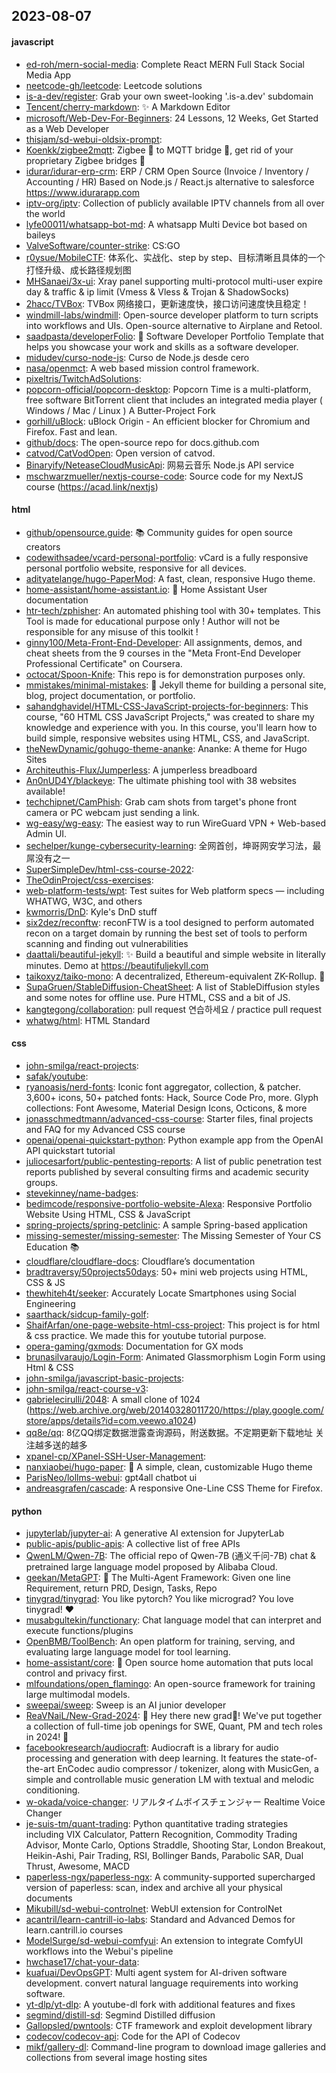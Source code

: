 ## 2023-08-07

#### javascript
* [ed-roh/mern-social-media](https://github.com/ed-roh/mern-social-media): Complete React MERN Full Stack Social Media App
* [neetcode-gh/leetcode](https://github.com/neetcode-gh/leetcode): Leetcode solutions
* [is-a-dev/register](https://github.com/is-a-dev/register): Grab your own sweet-looking '.is-a.dev' subdomain
* [Tencent/cherry-markdown](https://github.com/Tencent/cherry-markdown): ✨ A Markdown Editor
* [microsoft/Web-Dev-For-Beginners](https://github.com/microsoft/Web-Dev-For-Beginners): 24 Lessons, 12 Weeks, Get Started as a Web Developer
* [thisjam/sd-webui-oldsix-prompt](https://github.com/thisjam/sd-webui-oldsix-prompt): 
* [Koenkk/zigbee2mqtt](https://github.com/Koenkk/zigbee2mqtt): Zigbee 🐝 to MQTT bridge 🌉, get rid of your proprietary Zigbee bridges 🔨
* [idurar/idurar-erp-crm](https://github.com/idurar/idurar-erp-crm): ERP / CRM Open Source (Invoice / Inventory / Accounting / HR) Based on Node.js / React.js alternative to salesforce https://www.idurarapp.com
* [iptv-org/iptv](https://github.com/iptv-org/iptv): Collection of publicly available IPTV channels from all over the world
* [lyfe00011/whatsapp-bot-md](https://github.com/lyfe00011/whatsapp-bot-md): A whatsapp Multi Device bot based on baileys
* [ValveSoftware/counter-strike](https://github.com/ValveSoftware/counter-strike): CS:GO
* [r0ysue/MobileCTF](https://github.com/r0ysue/MobileCTF): 体系化、实战化、step by step、目标清晰且具体的一个打怪升级、成长路径规划图
* [MHSanaei/3x-ui](https://github.com/MHSanaei/3x-ui): Xray panel supporting multi-protocol multi-user expire day & traffic & ip limit (Vmess & Vless & Trojan & ShadowSocks)
* [2hacc/TVBox](https://github.com/2hacc/TVBox): TVBox 网络接口，更新速度快，接口访问速度快且稳定！
* [windmill-labs/windmill](https://github.com/windmill-labs/windmill): Open-source developer platform to turn scripts into workflows and UIs. Open-source alternative to Airplane and Retool.
* [saadpasta/developerFolio](https://github.com/saadpasta/developerFolio): 🚀 Software Developer Portfolio Template that helps you showcase your work and skills as a software developer.
* [midudev/curso-node-js](https://github.com/midudev/curso-node-js): Curso de Node.js desde cero
* [nasa/openmct](https://github.com/nasa/openmct): A web based mission control framework.
* [pixeltris/TwitchAdSolutions](https://github.com/pixeltris/TwitchAdSolutions): 
* [popcorn-official/popcorn-desktop](https://github.com/popcorn-official/popcorn-desktop): Popcorn Time is a multi-platform, free software BitTorrent client that includes an integrated media player ( Windows / Mac / Linux ) A Butter-Project Fork
* [gorhill/uBlock](https://github.com/gorhill/uBlock): uBlock Origin - An efficient blocker for Chromium and Firefox. Fast and lean.
* [github/docs](https://github.com/github/docs): The open-source repo for docs.github.com
* [catvod/CatVodOpen](https://github.com/catvod/CatVodOpen): Open version of catvod.
* [Binaryify/NeteaseCloudMusicApi](https://github.com/Binaryify/NeteaseCloudMusicApi): 网易云音乐 Node.js API service
* [mschwarzmueller/nextjs-course-code](https://github.com/mschwarzmueller/nextjs-course-code): Source code for my NextJS course (https://acad.link/nextjs)

#### html
* [github/opensource.guide](https://github.com/github/opensource.guide): 📚 Community guides for open source creators
* [codewithsadee/vcard-personal-portfolio](https://github.com/codewithsadee/vcard-personal-portfolio): vCard is a fully responsive personal portfolio website, responsive for all devices.
* [adityatelange/hugo-PaperMod](https://github.com/adityatelange/hugo-PaperMod): A fast, clean, responsive Hugo theme.
* [home-assistant/home-assistant.io](https://github.com/home-assistant/home-assistant.io): 📘 Home Assistant User documentation
* [htr-tech/zphisher](https://github.com/htr-tech/zphisher): An automated phishing tool with 30+ templates. This Tool is made for educational purpose only ! Author will not be responsible for any misuse of this toolkit !
* [ginny100/Meta-Front-End-Developer](https://github.com/ginny100/Meta-Front-End-Developer): All assignments, demos, and cheat sheets from the 9 courses in the "Meta Front-End Developer Professional Certificate" on Coursera.
* [octocat/Spoon-Knife](https://github.com/octocat/Spoon-Knife): This repo is for demonstration purposes only.
* [mmistakes/minimal-mistakes](https://github.com/mmistakes/minimal-mistakes): 📐 Jekyll theme for building a personal site, blog, project documentation, or portfolio.
* [sahandghavidel/HTML-CSS-JavaScript-projects-for-beginners](https://github.com/sahandghavidel/HTML-CSS-JavaScript-projects-for-beginners): This course, "60 HTML CSS JavaScript Projects," was created to share my knowledge and experience with you. In this course, you'll learn how to build simple, responsive websites using HTML, CSS, and JavaScript.
* [theNewDynamic/gohugo-theme-ananke](https://github.com/theNewDynamic/gohugo-theme-ananke): Ananke: A theme for Hugo Sites
* [Architeuthis-Flux/Jumperless](https://github.com/Architeuthis-Flux/Jumperless): A jumperless breadboard
* [An0nUD4Y/blackeye](https://github.com/An0nUD4Y/blackeye): The ultimate phishing tool with 38 websites available!
* [techchipnet/CamPhish](https://github.com/techchipnet/CamPhish): Grab cam shots from target's phone front camera or PC webcam just sending a link.
* [wg-easy/wg-easy](https://github.com/wg-easy/wg-easy): The easiest way to run WireGuard VPN + Web-based Admin UI.
* [sechelper/kunge-cybersecurity-learning](https://github.com/sechelper/kunge-cybersecurity-learning): 全网首创，坤哥网安学习法，最屌没有之一
* [SuperSimpleDev/html-css-course-2022](https://github.com/SuperSimpleDev/html-css-course-2022): 
* [TheOdinProject/css-exercises](https://github.com/TheOdinProject/css-exercises): 
* [web-platform-tests/wpt](https://github.com/web-platform-tests/wpt): Test suites for Web platform specs — including WHATWG, W3C, and others
* [kwmorris/DnD](https://github.com/kwmorris/DnD): Kyle's DnD stuff
* [six2dez/reconftw](https://github.com/six2dez/reconftw): reconFTW is a tool designed to perform automated recon on a target domain by running the best set of tools to perform scanning and finding out vulnerabilities
* [daattali/beautiful-jekyll](https://github.com/daattali/beautiful-jekyll): ✨ Build a beautiful and simple website in literally minutes. Demo at https://beautifuljekyll.com
* [taikoxyz/taiko-mono](https://github.com/taikoxyz/taiko-mono): A decentralized, Ethereum-equivalent ZK-Rollup. 🥁
* [SupaGruen/StableDiffusion-CheatSheet](https://github.com/SupaGruen/StableDiffusion-CheatSheet): A list of StableDiffusion styles and some notes for offline use. Pure HTML, CSS and a bit of JS.
* [kangtegong/collaboration](https://github.com/kangtegong/collaboration): pull request 연습하세요 / practice pull request
* [whatwg/html](https://github.com/whatwg/html): HTML Standard

#### css
* [john-smilga/react-projects](https://github.com/john-smilga/react-projects): 
* [safak/youtube](https://github.com/safak/youtube): 
* [ryanoasis/nerd-fonts](https://github.com/ryanoasis/nerd-fonts): Iconic font aggregator, collection, & patcher. 3,600+ icons, 50+ patched fonts: Hack, Source Code Pro, more. Glyph collections: Font Awesome, Material Design Icons, Octicons, & more
* [jonasschmedtmann/advanced-css-course](https://github.com/jonasschmedtmann/advanced-css-course): Starter files, final projects and FAQ for my Advanced CSS course
* [openai/openai-quickstart-python](https://github.com/openai/openai-quickstart-python): Python example app from the OpenAI API quickstart tutorial
* [juliocesarfort/public-pentesting-reports](https://github.com/juliocesarfort/public-pentesting-reports): A list of public penetration test reports published by several consulting firms and academic security groups.
* [stevekinney/name-badges](https://github.com/stevekinney/name-badges): 
* [bedimcode/responsive-portfolio-website-Alexa](https://github.com/bedimcode/responsive-portfolio-website-Alexa): Responsive Portfolio Website Using HTML, CSS & JavaScript
* [spring-projects/spring-petclinic](https://github.com/spring-projects/spring-petclinic): A sample Spring-based application
* [missing-semester/missing-semester](https://github.com/missing-semester/missing-semester): The Missing Semester of Your CS Education 📚
* [cloudflare/cloudflare-docs](https://github.com/cloudflare/cloudflare-docs): Cloudflare’s documentation
* [bradtraversy/50projects50days](https://github.com/bradtraversy/50projects50days): 50+ mini web projects using HTML, CSS & JS
* [thewhiteh4t/seeker](https://github.com/thewhiteh4t/seeker): Accurately Locate Smartphones using Social Engineering
* [saarthack/sidcup-family-golf](https://github.com/saarthack/sidcup-family-golf): 
* [ShaifArfan/one-page-website-html-css-project](https://github.com/ShaifArfan/one-page-website-html-css-project): This project is for html & css practice. We made this for youtube tutorial purpose.
* [opera-gaming/gxmods](https://github.com/opera-gaming/gxmods): Documentation for GX mods
* [brunasilvaraujo/Login-Form](https://github.com/brunasilvaraujo/Login-Form): Animated Glassmorphism Login Form using Html & CSS
* [john-smilga/javascript-basic-projects](https://github.com/john-smilga/javascript-basic-projects): 
* [john-smilga/react-course-v3](https://github.com/john-smilga/react-course-v3): 
* [gabrielecirulli/2048](https://github.com/gabrielecirulli/2048): A small clone of 1024 (https://web.archive.org/web/20140328011720/https://play.google.com/store/apps/details?id=com.veewo.a1024)
* [qq8e/qq](https://github.com/qq8e/qq): 8亿QQ绑定数据泄露查询源码，附送数据。不定期更新下载地址 关注越多送的越多
* [xpanel-cp/XPanel-SSH-User-Management](https://github.com/xpanel-cp/XPanel-SSH-User-Management): 
* [nanxiaobei/hugo-paper](https://github.com/nanxiaobei/hugo-paper): 🪺 A simple, clean, customizable Hugo theme
* [ParisNeo/lollms-webui](https://github.com/ParisNeo/lollms-webui): gpt4all chatbot ui
* [andreasgrafen/cascade](https://github.com/andreasgrafen/cascade): A responsive One-Line CSS Theme for Firefox.

#### python
* [jupyterlab/jupyter-ai](https://github.com/jupyterlab/jupyter-ai): A generative AI extension for JupyterLab
* [public-apis/public-apis](https://github.com/public-apis/public-apis): A collective list of free APIs
* [QwenLM/Qwen-7B](https://github.com/QwenLM/Qwen-7B): The official repo of Qwen-7B (通义千问-7B) chat & pretrained large language model proposed by Alibaba Cloud.
* [geekan/MetaGPT](https://github.com/geekan/MetaGPT): 🌟 The Multi-Agent Framework: Given one line Requirement, return PRD, Design, Tasks, Repo
* [tinygrad/tinygrad](https://github.com/tinygrad/tinygrad): You like pytorch? You like micrograd? You love tinygrad! ❤️
* [musabgultekin/functionary](https://github.com/musabgultekin/functionary): Chat language model that can interpret and execute functions/plugins
* [OpenBMB/ToolBench](https://github.com/OpenBMB/ToolBench): An open platform for training, serving, and evaluating large language model for tool learning.
* [home-assistant/core](https://github.com/home-assistant/core): 🏡 Open source home automation that puts local control and privacy first.
* [mlfoundations/open_flamingo](https://github.com/mlfoundations/open_flamingo): An open-source framework for training large multimodal models.
* [sweepai/sweep](https://github.com/sweepai/sweep): Sweep is an AI junior developer
* [ReaVNaiL/New-Grad-2024](https://github.com/ReaVNaiL/New-Grad-2024): 👋 Hey there new grad🎉! We've put together a collection of full-time job openings for SWE, Quant, PM and tech roles in 2024! 🚀
* [facebookresearch/audiocraft](https://github.com/facebookresearch/audiocraft): Audiocraft is a library for audio processing and generation with deep learning. It features the state-of-the-art EnCodec audio compressor / tokenizer, along with MusicGen, a simple and controllable music generation LM with textual and melodic conditioning.
* [w-okada/voice-changer](https://github.com/w-okada/voice-changer): リアルタイムボイスチェンジャー Realtime Voice Changer
* [je-suis-tm/quant-trading](https://github.com/je-suis-tm/quant-trading): Python quantitative trading strategies including VIX Calculator, Pattern Recognition, Commodity Trading Advisor, Monte Carlo, Options Straddle, Shooting Star, London Breakout, Heikin-Ashi, Pair Trading, RSI, Bollinger Bands, Parabolic SAR, Dual Thrust, Awesome, MACD
* [paperless-ngx/paperless-ngx](https://github.com/paperless-ngx/paperless-ngx): A community-supported supercharged version of paperless: scan, index and archive all your physical documents
* [Mikubill/sd-webui-controlnet](https://github.com/Mikubill/sd-webui-controlnet): WebUI extension for ControlNet
* [acantril/learn-cantrill-io-labs](https://github.com/acantril/learn-cantrill-io-labs): Standard and Advanced Demos for learn.cantrill.io courses
* [ModelSurge/sd-webui-comfyui](https://github.com/ModelSurge/sd-webui-comfyui): An extension to integrate ComfyUI workflows into the Webui's pipeline
* [hwchase17/chat-your-data](https://github.com/hwchase17/chat-your-data): 
* [kuafuai/DevOpsGPT](https://github.com/kuafuai/DevOpsGPT): Multi agent system for AI-driven software development. convert natural language requirements into working software.
* [yt-dlp/yt-dlp](https://github.com/yt-dlp/yt-dlp): A youtube-dl fork with additional features and fixes
* [segmind/distill-sd](https://github.com/segmind/distill-sd): Segmind Distilled diffusion
* [Gallopsled/pwntools](https://github.com/Gallopsled/pwntools): CTF framework and exploit development library
* [codecov/codecov-api](https://github.com/codecov/codecov-api): Code for the API of Codecov
* [mikf/gallery-dl](https://github.com/mikf/gallery-dl): Command-line program to download image galleries and collections from several image hosting sites
